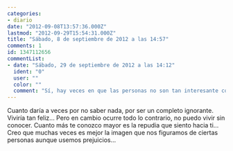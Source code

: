 ```yaml
---
categories:
- diario
date: "2012-09-08T13:57:36.000Z"
lastmod: "2012-09-29T15:54:31.000Z"
title: "Sábado, 8 de septiembre de 2012 a las 14:57"
comments: 1
id: 1347112656
commentList:
- date: "Sábado, 29 de septiembre de 2012 a las 14:12"
  ident: "0"
  user: ""
  color: ""
  comment: "Sí, hay veces en que las personas no son tan interesante como pensábamos... Pero hay otras en las que resultan tener intereses e inquietudes que jamás hubiésemos pensado que tendrían."
---
```


Cuanto daría a veces por no saber nada, por ser un completo ignorante. Viviría tan feliz... Pero en cambio ocurre todo lo contrario, no puedo vivir sin conocer. Cuanto más te conozco mayor es la repudia que siento hacia ti... Creo que muchas veces es mejor la imagen que nos figuramos de ciertas personas aunque usemos prejuicios...